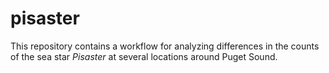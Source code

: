 # pisaster
This repository contains a workflow for analyzing differences in the counts of the sea star *Pisaster* at several locations around Puget Sound.
